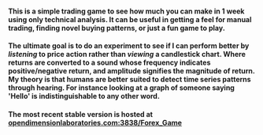 #### This is a simple trading game to see how much you can make in 1 week using only technical analysis. It can be useful in getting a feel for manual trading, finding novel buying patterns, or just a fun game to play.

#### The ultimate goal is to do an experiment to see if I can perform better by *listening* to price action rather than *viewing* a candlestick chart. Where returns are converted to a sound whose frequency indicates positive/negative return, and amplitude signifies the magnitude of return. My theory is that humans are better suited to detect time series patterns through hearing. For instance looking at a graph of someone saying 'Hello' is indistinguishable to any other word.

#### The most recent stable version is hosted at [opendimensionlaboratories.com:3838/Forex_Game](opendimensionlaboratories.com:3838/Forex_Game)